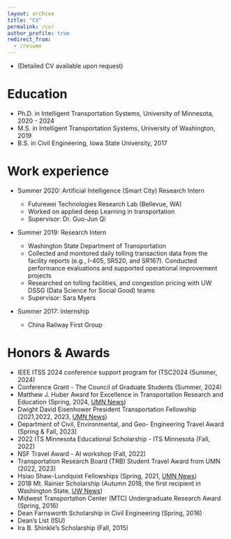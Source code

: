 ```yaml
---
layout: archive
title: "CV"
permalink: /cv/
author_profile: true
redirect_from:
  - /resume
---
```



 * (Detailed CV available upon request)

Education
======
* Ph.D. in Intelligent Transportation Systems, University of Minnesota, 2020 - 2024
* M.S. in Intelligent Transportation Systems, University of Washington, 2019
* B.S. in Civil Engineering, Iowa State University, 2017


Work experience
======
* Summer 2020: Artificial Intelligence (Smart City) Research Intern
  * Futurewei Technologies Research Lab (Bellevue, WA)
  * Worked on applied deep Learning in transportation
  * Supervisor: Dr. Guo-Jun Qi

* Summer 2019: Research Intern
  * Washington State Department of Transportation
  * Collected and monitored daily tolling transaction data from the facility reports (e.g., I-405, SR520, and SR167).
      Conducted performance evaluations and supported operational improvement projects
  * Researched on tolling facilities, and congestion pricing with UW DSSG (Data Science for Social Good) teams
  * Supervisor: Sara Myers

* Summer 2017: Internship
  * China Railway First Group


Honors & Awards
=====
  * IEEE ITSS 2024 conference support program for ITSC2024 (Summer, 2024)
  * Conference Grant - The Council of Graduate Students (Summer, 2024)
  * Matthew J. Huber Award for Excellence in Transportation Research and Education (Spring, 2024,  [UMN News](https://cse.umn.edu/cege/news/matthew-j-huber-student-award))
  * Dwight David Eisenhower President Transportation Fellowship (2021,2022, 2023, [UMN News](https://cse.umn.edu/cege/news/li-receives-eisenhower-transportation-fellowship-applying-data-science-improve-pedestrian))
  * Department of Civil, Environmental, and Geo- Engineering Travel Award (Spring & Fall, 2023)
  * 2022 ITS Minnesota Educational Scholarship - ITS Minnesota (Fall, 2022)
  * NSF Travel Award - AI workshop (Fall, 2022)
  * Transportation Research Board (TRB) Student Travel Award from UMN (2022, 2023)
  * Hsiao Shaw-Lundquist Fellowships (Spring, 2021, [UMN News](https://cse.umn.edu/cege/news/four-cege-students-china-connections-receive-hsiao-shaw-lundquist-fellowships))
  * 2018 Mt. Rainier Scholarship (Autumn 2018, the first recipient in Washington State, [UW News](https://www.ce.washington.edu/news/article/2018-12-11/awards-accolades))
  * Midwest Transportation Center (MTC) Undergraduate Research Award (Spring, 2016)
  * Dean Farnsworth Scholarship in Civil Engineering (Spring, 2016)
  * Dean’s List (ISU)
  * Ira B. Shinkle’s Scholarship (Fall, 2015)

<br/>
<script type='text/javascript' id='clustrmaps' src='//cdn.clustrmaps.com/map_v2.js?cl=ffffff&w=a&t=tt&d=mOLq8ml6_8GeJFfRaOGlKt1qOHfyBzpQU0YGiQEZeOA'></script>
